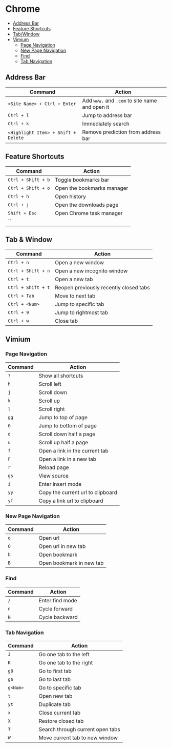 # Chrome

- [Address Bar](#address-bar)
- [Feature Shortcuts](#feature-shortcuts)
- [Tab/Window](#tab--window)
- [Vimium](#vimium)
    - [Page Navigation](#page-navigation)
    - [New Page Navigation](#new-page-navigation)
    - [Find](#find)
    - [Tab Navigation](#tab-navigation)

## Address Bar
| Command                       | Action                            |
|-------------------------------|-----------------------------------|
| `<Site Name> + Ctrl + Enter`  | Add `www.` and `.com` to site name and open it    |
| `Ctrl + l`                    | Jump to address bar               |
| `Ctrl + k`                    | Immediately search                | 
| `<Highlight Item> + Shift + Delete` | Remove prediction from address bar  |

## Feature Shortcuts
| Command                   | Action                            |
|---------------------------|-----------------------------------|
| `Ctrl + Shift + b`        | Toggle bookmarks bar              |
| `Ctrl + Shift + o`        | Open the bookmarks manager        | 
| `Ctrl + h`                | Open history                      |
| `Ctrl + j`                | Open the downloads page           |
| `Shift + Esc`             | Open Chrome task manager          |
| ``

## Tab & Window 
| Command                   | Action                            |
|---------------------------|-----------------------------------|
| `Ctrl + n`                | Open a new window                 | 
| `Ctrl + Shift + n`        | Open a new incognito window       |
| `Ctrl + t`                | Open a new tab                    |
| `Ctrl + Shift + t`        | Reopen previously recently closed tabs |
| `Ctrl + Tab`              | Move to next tab                  |
| `Ctrl + <Num>`            | Jump to specific tab              |
| `Ctrl + 9`                | Jump to rightmost tab             |
| `Ctrl + w`                | Close tab                         |

## Vimium

### Page Navigation
| Command               | Action                                        |
|-----------------------|-----------------------------------------------|
| `?`                   | Show all shortcuts                            |
| `h`                   | Scroll left                                   |
| `j`                   | Scroll down                                   |
| `k`                   | Scroll up                                     |
| `l`                   | Scroll right                                  |
| `gg`                  | Jump to top of page                           |
| `G`                   | Jump to bottom of page                        |
| `d`                   | Scroll down half a page                       |
| `u`                   | Scroll up half a page                         |
| `f`                   | Open a link in the current tab                |
| `F`                   | Open a link in a new tab                      |
| `r`                   | Reload page                                   |
| `gs`                  | View source                                   |
| `i`                   | Enter insert mode                             |
| `yy`                  | Copy the current url to clipboard             |
| `yf`                  | Copy a link url to clipboard                  |

### New Page Navigation 
| Command   | Action        |
|-----------|---------------|
| `o`       | Open url      |
| `O`       | Open url in new tab   |
| `b`       | Open bookmark         |
| `B`       | Open bookmark in new tab  |

### Find
| Command   | Action        |
|-----------|---------------|
| `/`       | Enter find mode   |
| `n`       | Cycle forward     |
| `N`       | Cycle backward    | 

### Tab Navigation
| Command       | Action        |
|---------------|---------------|
| `J`           | Go one tab to the left    |
| `K`           | Go one tab to the right   |
| `g0`          | Go to first tab           |
| `g$`          | Go to last tab            | 
| `g<Num>`      | Go to specific tab        | 
| `t`           | Open new tab              |
| `yt`          | Duplicate tab             | 
| `x`           | Close current tab         |
| `X`           | Restore closed tab        |
| `T`           | Search through current open tabs  |
| `W`           | Move current tab to new window    |
